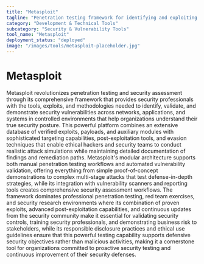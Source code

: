 ```yaml
---
title: "Metasploit"
tagline: "Penetration testing framework for identifying and exploiting security flaws"
category: "Development & Technical Tools"
subcategory: "Security & Vulnerability Tools"
tool_name: "Metasploit"
deployment_status: "deployed"
image: "/images/tools/metasploit-placeholder.jpg"
---
```


# Metasploit

Metasploit revolutionizes penetration testing and security assessment through its comprehensive framework that provides security professionals with the tools, exploits, and methodologies needed to identify, validate, and demonstrate security vulnerabilities across networks, applications, and systems in controlled environments that help organizations understand their true security posture. This powerful platform combines an extensive database of verified exploits, payloads, and auxiliary modules with sophisticated targeting capabilities, post-exploitation tools, and evasion techniques that enable ethical hackers and security teams to conduct realistic attack simulations while maintaining detailed documentation of findings and remediation paths. Metasploit's modular architecture supports both manual penetration testing workflows and automated vulnerability validation, offering everything from simple proof-of-concept demonstrations to complex multi-stage attacks that test defense-in-depth strategies, while its integration with vulnerability scanners and reporting tools creates comprehensive security assessment workflows. The framework dominates professional penetration testing, red team exercises, and security research environments where its combination of proven exploits, advanced post-exploitation capabilities, and continuous updates from the security community make it essential for validating security controls, training security professionals, and demonstrating business risk to stakeholders, while its responsible disclosure practices and ethical use guidelines ensure that this powerful testing capability supports defensive security objectives rather than malicious activities, making it a cornerstone tool for organizations committed to proactive security testing and continuous improvement of their security defenses.